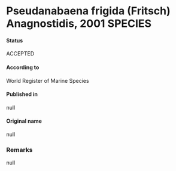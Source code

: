 # Pseudanabaena frigida (Fritsch) Anagnostidis, 2001 SPECIES

#### Status
ACCEPTED

#### According to
World Register of Marine Species

#### Published in
null

#### Original name
null

### Remarks
null
